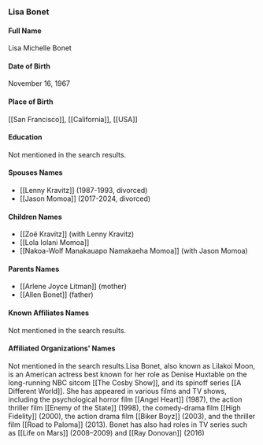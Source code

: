 ### Lisa Bonet

#### Full Name

Lisa Michelle Bonet

#### Date of Birth

November 16, 1967

#### Place of Birth

[[San Francisco]], [[California]], [[USA]]

#### Education

Not mentioned in the search results.

#### Spouses Names

- [[Lenny Kravitz]] (1987-1993, divorced)
- [[Jason Momoa]] (2017-2024, divorced)

#### Children Names

- [[Zoë Kravitz]] (with Lenny Kravitz)
- [[Lola Iolani Momoa]]
- [[Nakoa-Wolf Manakauapo Namakaeha Momoa]] (with Jason Momoa)

#### Parents Names

- [[Arlene Joyce Litman]] (mother)
- [[Allen Bonet]] (father)

#### Known Affiliates Names

Not mentioned in the search results.

#### Affiliated Organizations' Names

Not mentioned in the search results.Lisa Bonet, also known as Lilakoi Moon, is an American actress best known for her role as Denise Huxtable on the long-running NBC sitcom [[The Cosby Show]], and its spinoff series [[A Different World]]. She has appeared in various films and TV shows, including the psychological horror film [[Angel Heart]] (1987), the action thriller film [[Enemy of the State]] (1998), the comedy-drama film [[High Fidelity]] (2000), the action drama film [[Biker Boyz]] (2003), and the thriller film [[Road to Paloma]] (2013). Bonet has also had roles in TV series such as [[Life on Mars]] (2008–2009) and [[Ray Donovan]] (2016)